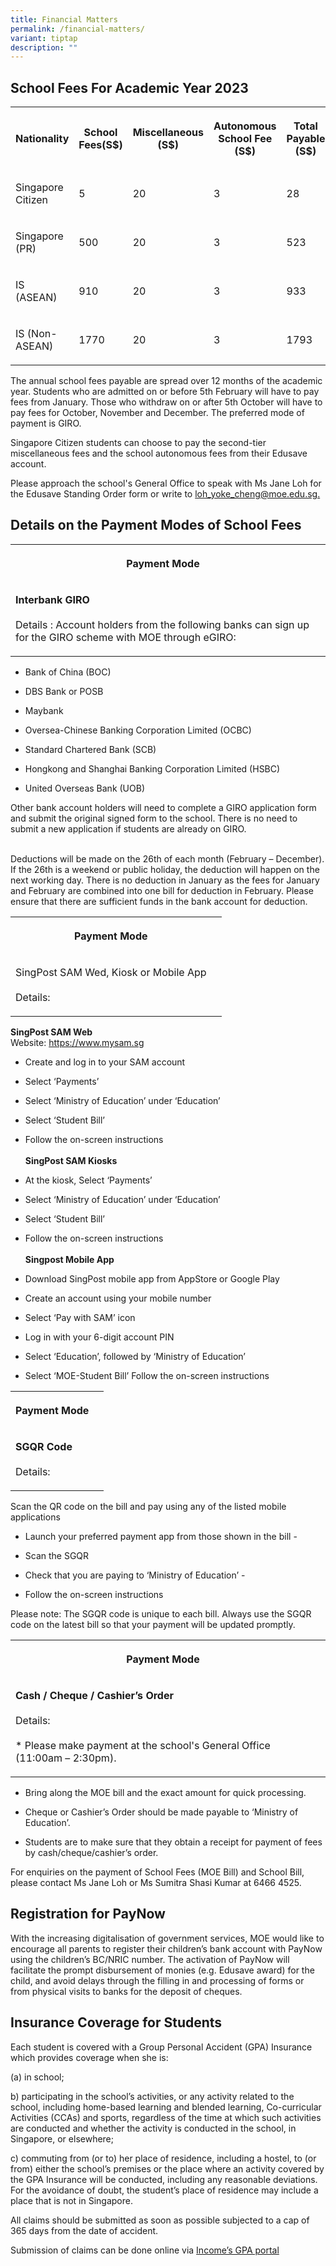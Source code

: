 ```yaml
---
title: Financial Matters
permalink: /financial-matters/
variant: tiptap
description: ""
---
```

<h2>School Fees For Academic Year 2023</h2>
<table style="minWidth: 125px">
<colgroup>
<col>
<col>
<col>
<col>
<col>
</colgroup>
<tbody>
<tr>
<th rowspan="1" colspan="1">
<p>Nationality</p>
</th>
<th rowspan="1" colspan="1">
<p>School Fees(S$)</p>
</th>
<th rowspan="1" colspan="1">
<p>Miscellaneous (S$)</p>
</th>
<th rowspan="1" colspan="1">
<p>Autonomous School Fee (S$)</p>
</th>
<th rowspan="1" colspan="1">
<p>Total Payable (S$)</p>
</th>
</tr>
<tr>
<td rowspan="1" colspan="1">
<p>Singapore Citizen</p>
</td>
<td rowspan="1" colspan="1">
<p>5</p>
</td>
<td rowspan="1" colspan="1">
<p>20</p>
</td>
<td rowspan="1" colspan="1">
<p>3</p>
</td>
<td rowspan="1" colspan="1">
<p>28</p>
</td>
</tr>
<tr>
<td rowspan="1" colspan="1">
<p>Singapore (PR)</p>
</td>
<td rowspan="1" colspan="1">
<p>500</p>
</td>
<td rowspan="1" colspan="1">
<p>20</p>
</td>
<td rowspan="1" colspan="1">
<p>3</p>
</td>
<td rowspan="1" colspan="1">
<p>523</p>
</td>
</tr>
<tr>
<td rowspan="1" colspan="1">
<p>IS (ASEAN)</p>
</td>
<td rowspan="1" colspan="1">
<p>910</p>
</td>
<td rowspan="1" colspan="1">
<p>20</p>
</td>
<td rowspan="1" colspan="1">
<p>3</p>
</td>
<td rowspan="1" colspan="1">
<p>933</p>
</td>
</tr>
<tr>
<td rowspan="1" colspan="1">
<p>IS (Non-ASEAN)</p>
</td>
<td rowspan="1" colspan="1">
<p>1770</p>
</td>
<td rowspan="1" colspan="1">
<p>20</p>
</td>
<td rowspan="1" colspan="1">
<p>3</p>
</td>
<td rowspan="1" colspan="1">
<p>1793</p>
</td>
</tr>
</tbody>
</table>
<p>The annual school fees payable are spread over 12 months of the academic
year. Students who are&nbsp;admitted on or before 5th February will have
to pay fees from January. Those who withdraw on&nbsp;or after 5th October
will have to pay fees for October, November and December. The preferred
mode of payment is GIRO.</p>
<p>Singapore Citizen students can choose to pay the second-tier miscellaneous
fees and the school&nbsp;autonomous fees from their Edusave account.</p>
<p>Please approach the school's General Office to speak with Ms Jane Loh
for the Edusave Standing&nbsp;Order form or write to&nbsp;<a href="mailto:loh_yoke_cheng@moe.edu.sg" rel="noopener noreferrer nofollow" target="_blank">loh_yoke_cheng@moe.edu.sg.</a>
</p>
<h2>Details on the Payment Modes of School Fees&nbsp;</h2>
<table style="minWidth: 50px">
<colgroup>
<col>
<col>
</colgroup>
<tbody>
<tr>
<th rowspan="1" colspan="1">
<p>Payment Mode</p>
</th>
<th rowspan="1" colspan="1">
<p></p>
</th>
</tr>
<tr>
<td rowspan="1" colspan="1">
<p><strong>Interbank GIRO</strong> 
<br>
<br>Details : Account holders from the following banks can sign up for the
GIRO scheme with MOE through eGIRO:</p>
</td>
<td rowspan="1" colspan="1">
<p></p>
</td>
</tr>
</tbody>
</table>
<ul data-tight="true" class="tight">
<li>
<p>Bank of China (BOC)&nbsp;</p>
</li>
<li>
<p>DBS Bank or POSB&nbsp;</p>
</li>
<li>
<p>Maybank &nbsp;&nbsp;&nbsp;&nbsp;&nbsp;&nbsp;&nbsp;&nbsp;&nbsp;&nbsp;&nbsp;&nbsp;&nbsp;&nbsp;&nbsp;&nbsp;&nbsp;&nbsp;&nbsp;&nbsp;&nbsp;&nbsp;</p>
</li>
<li>
<p>Oversea-Chinese Banking Corporation Limited (OCBC)&nbsp;</p>
</li>
<li>
<p>Standard Chartered Bank (SCB)&nbsp; &nbsp; &nbsp; &nbsp; &nbsp; &nbsp;
&nbsp; &nbsp; &nbsp; &nbsp; &nbsp;&nbsp;</p>
</li>
<li>
<p>Hongkong and Shanghai Banking Corporation Limited (HSBC)</p>
</li>
<li>
<p>United Overseas Bank (UOB)</p>
</li>
</ul>
<p>Other bank account holders will need to complete a GIRO application form
and submit the original signed form to the school. There is no need to
submit a new application if students are already on GIRO.</p>
<p>
<br>Deductions will be made on the 26th of each month (February – December).
If the 26th is a weekend or public holiday, the deduction will happen on
the next working day. There is no deduction in January as the fees for
January and February are combined into one bill for deduction in February.
Please ensure that there are sufficient funds in the bank account for deduction.</p>
<table style="minWidth: 50px">
<colgroup>
<col>
<col>
</colgroup>
<tbody>
<tr>
<th rowspan="1" colspan="1">
<p>Payment Mode</p>
</th>
<th rowspan="1" colspan="1">
<p></p>
</th>
</tr>
<tr>
<td rowspan="1" colspan="1">
<p>SingPost SAM Wed, Kiosk or Mobile App
<br>
<br>Details:</p>
</td>
<td rowspan="1" colspan="1">
<p></p>
</td>
</tr>
</tbody>
</table>
<p><strong>SingPost SAM Web</strong>
<br>Website:&nbsp;<a href="https://www.mysam.sg/" rel="noopener noreferrer nofollow" target="_blank">https://www.mysam.sg</a>
</p>
<ul>
<li>
<p>Create and log in to your SAM account&nbsp;</p>
</li>
<li>
<p>Select ‘Payments’&nbsp;</p>
</li>
<li>
<p>Select ‘Ministry of Education’ under ‘Education’&nbsp;</p>
</li>
<li>
<p>Select ‘Student Bill’&nbsp;</p>
</li>
<li>
<p>Follow the on-screen instructions&nbsp; &nbsp;
<br>
<br><strong>SingPost SAM Kiosks</strong>
</p>
</li>
<li>
<p>At the kiosk, Select ‘Payments’</p>
</li>
<li>
<p>Select ‘Ministry of Education’ under ‘Education’</p>
</li>
<li>
<p>Select ‘Student Bill’&nbsp;</p>
</li>
<li>
<p>Follow the on-screen instructions&nbsp; &nbsp;
<br>
<br><strong>Singpost Mobile App&nbsp;</strong>
</p>
</li>
<li>
<p>Download SingPost mobile app from AppStore or Google Play&nbsp;</p>
</li>
<li>
<p>Create an account using your mobile number&nbsp;</p>
</li>
<li>
<p>Select ‘Pay with SAM’ icon&nbsp;</p>
</li>
<li>
<p>Log in with your 6-digit account PIN</p>
</li>
<li>
<p>Select ‘Education’, followed by ‘Ministry of Education’</p>
</li>
<li>
<p>Select ‘MOE-Student Bill’ Follow the on-screen instructions</p>
</li>
</ul>
<table style="minWidth: 50px">
<colgroup>
<col>
<col>
</colgroup>
<tbody>
<tr>
<th rowspan="1" colspan="1">
<p>Payment Mode</p>
</th>
<th rowspan="1" colspan="1">
<p></p>
</th>
</tr>
<tr>
<td rowspan="1" colspan="1">
<p><strong>SGQR Code</strong> 
<br>
<br>Details:</p>
</td>
<td rowspan="1" colspan="1">
<p></p>
</td>
</tr>
</tbody>
</table>
<p>Scan the QR code on the bill and pay using any of the listed mobile applications</p>
<ul data-tight="true" class="tight">
<li>
<p>Launch your preferred payment app from those shown in the bill -</p>
</li>
<li>
<p>Scan the SGQR&nbsp;</p>
</li>
<li>
<p>Check that you are paying to ‘Ministry of Education’ -&nbsp; &nbsp; &nbsp;
&nbsp; &nbsp; &nbsp; &nbsp; &nbsp; &nbsp; &nbsp;</p>
</li>
<li>
<p>Follow the on-screen instructions</p>
</li>
</ul>
<p>Please note: The SGQR code is unique to each bill. Always use the SGQR
code on the latest bill so that your payment will be updated promptly.</p>
<table style="minWidth: 50px">
<colgroup>
<col>
<col>
</colgroup>
<tbody>
<tr>
<th rowspan="1" colspan="1">
<p>Payment Mode</p>
</th>
<th rowspan="1" colspan="1">
<p></p>
</th>
</tr>
<tr>
<td rowspan="1" colspan="1">
<p><strong>Cash / Cheque / Cashier’s Order</strong> 
<br>
<br>Details:
<br>
<br>* Please make payment at the school's General Office (11:00am – 2:30pm).</p>
</td>
<td rowspan="1" colspan="1">
<p></p>
</td>
</tr>
</tbody>
</table>
<ul data-tight="true" class="tight">
<li>
<p>Bring along the MOE bill and the exact amount for quick processing.&nbsp;</p>
</li>
<li>
<p>Cheque or Cashier’s Order should be made payable to ‘Ministry of Education’.&nbsp;</p>
</li>
<li>
<p>Students are to make sure that they obtain a receipt for payment of fees
by cash/cheque/cashier’s order.</p>
</li>
</ul>
<p>For enquiries on the payment of School Fees (MOE Bill) and School Bill,
please contact Ms Jane Loh or Ms Sumitra Shasi Kumar at 6466 4525.</p>
<h2>Registration for PayNow</h2>
<p>With the increasing digitalisation of government services, MOE would like
to encourage all parents to register their children’s bank account with
PayNow using the children’s BC/NRIC number. The activation of PayNow will
facilitate the prompt disbursement of monies (e.g. Edusave award) for the
child, and avoid delays through the filling in and processing of forms
or from physical visits to banks for the deposit of cheques.</p>
<h2>Insurance Coverage for Students</h2>
<p>Each student is covered with a Group Personal Accident (GPA) Insurance
which provides coverage when she is:</p>
<p>(a) in school;</p>
<p>b) participating in the school’s activities, or any activity related to
the school, including&nbsp;home-based learning and blended learning, Co-curricular
Activities (CCAs) and sports,&nbsp;regardless of the time at which such
activities are conducted and whether the activity is&nbsp;conducted in
the school, in Singapore, or elsewhere;</p>
<p>c) commuting from (or to) her place of residence, including a hostel,
to (or from) either&nbsp;the school’s premises or the place where an activity
covered by the GPA Insurance will&nbsp;be conducted, including any reasonable
deviations. For the avoidance of doubt, the&nbsp;student’s place of residence
may include a place that is not in Singapore.</p>
<p>All claims should be submitted as soon as possible subjected to a cap
of 365 days from the date of accident.</p>
<p>Submission of claims can be done online via&nbsp;<a href="https://studentgpa.incomegroupins.com.sg/#/" rel="noopener noreferrer nofollow" target="_blank">Income’s GPA portal</a>
</p>